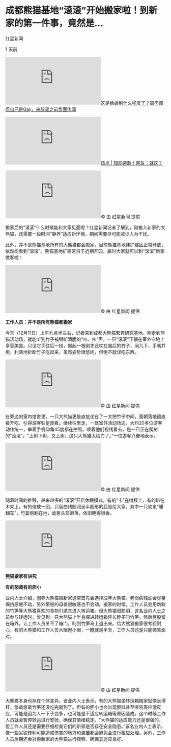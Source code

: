 # 成都熊猫基地“滚滚”开始搬家啦！到新家的第一件事，竟然是…

 

红星新闻

 

1 天前

[![img](https://img-s-msn-com.akamaized.net/tenant/amp/entityid/AARJftT.img?h=180&w=180&m=6&q=60&u=t&o=t&l=f)这是给逼到什么程度了？周杰调侃自己是Gay，来辟谣之前负面传闻](https://pc.yiyouliao.com/msn/article.html?recId=c3c2eabea2ff4f9eba82ae3c1a5341c3_s&infoId=II01IMHL1VM6BJV&ocid=msedgdhp&pc=U531)

[![img](https://img-s-msn-com.akamaized.net/tenant/amp/entityid/AARD2sb.img?h=180&w=180&m=6&q=60&u=t&o=t&l=f)热点 | 知网道歉！网友：就这？](https://mini.eastday.com/nsa/211212141414847691894.html?qid=04426&ocid=msedgdhp&pc=U531)

![img](data:image/png;base64,iVBORw0KGgoAAAANSUhEUgAAAAEAAAABCAQAAAC1HAwCAAAAC0lEQVR42mNkYAAAAAYAAjCB0C8AAAAASUVORK5CYII=)![img](https://img-s-msn-com.akamaized.net/tenant/amp/entityid/AARIiAF.img?h=1080&w=1438&m=6&q=60&o=f&l=f)© 由 红星新闻 提供

搬家后的“滚滚”什么时候能和大家见面呢？红星新闻记者了解到，刚搬入新家的大熊猫，还需要一段时间“静养”适应新环境，期间需要尽可能减少人为干扰。

此外，并不是熊猫基地所有的大熊猫都会搬家。目前熊猫基地非扩建区正常开放，依然能看到“滚滚”。熊猫基地扩建区将于近期开园，届时大家就可以到“滚滚”新家做客啦！

![img](https://img-s-msn-com.akamaized.net/tenant/amp/entityid/AARI94Z.img?h=1080&w=1438&m=6&q=60&o=f&l=f)© 由 红星新闻 提供

**工作人员：并不是所有熊猫都搬家**

今天（12月11日）上午九点半左右，记者来到成都大熊猫繁育研究基地。刚走到熊猫活动场，就能听到竹子被掰断清脆的“咔、咔”声。一只“滚滚”正躺在室外空地上享受美食。只见它手往后一捞，抓起一根刚才还枕在脑后的竹子，闻几下，手嘴并用，利落地折断竹子吃起来，虽然姿势很悠闲，但绝不耽误吃东西。

![img](https://img-s-msn-com.akamaized.net/tenant/amp/entityid/AARImYm.img?h=1080&w=1438&m=6&q=60&o=f&l=f)© 由 红星新闻 提供

在旁边的室内馆舍里，一只大熊猫更是直接坐在了一大把竹子中间，面朝落地窗直接开吃，引得游客驻足观看。继续往里走，一处室外活动场边，大约20多位游客动作统一，举着手机仰角45度都在拍照，顺着他们视线看去，是一只正在爬树的“滚滚”。“上树下树，又上树，这只大熊猫太给力了。”一位游客兴奋地表示。

![img](https://img-s-msn-com.akamaized.net/tenant/amp/entityid/AARIbHn.img?h=940&w=1438&m=6&q=60&o=f&l=f)© 由 红星新闻 提供

随着时间的推移，越来越多的“滚滚”开启休眠模式，有的“卡”在树杈上，有的趴在木架上，有的缩成一团，只留曲线圆润呈半圆形的屁股给大家。其中一只幼崽“睡翻车”，竹篓侧翻在地，幼崽头部滑落，依旧睡得很香。

![img](https://img-s-msn-com.akamaized.net/tenant/amp/entityid/AARI958.img?h=1080&w=1438&m=6&q=60&o=f&l=f)

**熊猫搬家有讲究**

**有的悠哉有的胆小**

业内人士介绍，圈养大熊猫搬新家通常首先会选择成年大熊猫，老弱病残幼会尽量保持原地不动，另外带崽的母兽很敏感也不会动。搬家的时候，工作人员会用新鲜的竹笋等大熊猫喜欢的食物引诱其进入转运箱。但大熊猫很聪明，这名业内人士之前参与转运时，曾见到一只大熊猫上半身探进转运箱伸长脖子叼竹笋，然后屁股留在箱外，让工作人员关不了箱门，叼到竹笋马上退出来。给大熊猫搬家很考验耐心，有的大熊猫和工作人员大眼瞪小眼，一瞪就是半天，工作人员还是只能微笑面对。

![img](https://img-s-msn-com.akamaized.net/tenant/amp/entityid/AARIiB5.img?h=905&w=1438&m=6&q=60&o=f&l=f)© 由 红星新闻 提供

大熊猫本身也存在个体差异。该业内人士表示，有的大熊猫坐转运箱搬家就像坐滑杆，悠哉悠哉竹笋还没吃完就到了。但有的胆小也会出现颤抖甚至嘶吼等应激反应，可能是因为人一下子变多，也可能是不适应转运箱等原因造成。这个时候工作人员就会暂停转运进行安抚，确保其情绪稳定。“大熊猫的适应能力还是很强的，但工作人员还是需要仔细检查它们的新家是否存在安全隐患。”该名业内人士表示，像一些尖锐锋利可能造成伤害的地方和装置都会避免会进行相应处理。另外，工作人员后期还会对搬新家的大熊猫进行观察，确保其适应良好。